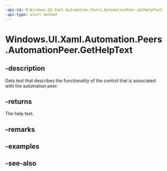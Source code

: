 ```yaml
---
-api-id: M:Windows.UI.Xaml.Automation.Peers.AutomationPeer.GetHelpText
-api-type: winrt method
---
```


<!-- Method syntax
public string GetHelpText()
-->

# Windows.UI.Xaml.Automation.Peers.AutomationPeer.GetHelpText

## -description
Gets text that describes the functionality of the control that is associated with the automation peer.



## -returns
The help text.

## -remarks

## -examples

## -see-also
